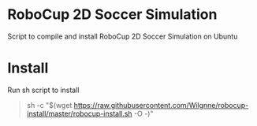 # RoboCup 2D Soccer Simulation
Script to compile and install RoboCup 2D Soccer Simulation on Ubuntu

# Install

Run sh script to install
> sh -c "$(wget https://raw.githubusercontent.com/Wilgnne/robocup-install/master/robocup-install.sh -O -)"
